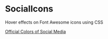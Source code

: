 # SocialIcons
Hover effects on Font Awesome icons using CSS

<a href ="https://www.lockedownseo.com/social-media-colors/">Official Colors of Social Media</a>

